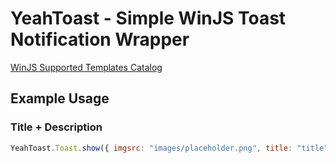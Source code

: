 # YeahToast - Simple WinJS Toast Notification Wrapper

[WinJS Supported Templates Catalog][1]

Example Usage
--------------------------------------

### Title + Description ###

```js
YeahToast.Toast.show({ imgsrc: "images/placeholder.png", title: "title", textContent: "description" });
```


[1]: http://msdn.microsoft.com/en-us/library/windows/apps/hh761494.aspx



